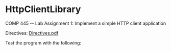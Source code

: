 # HttpClientLibrary
COMP 445 -- Lab Assignment 1: Implement a simple HTTP client application

Directives: [Directives.pdf](https://github.com/viveanban/HTTPClient/blob/master/Directives.pdf)

Test the program with the following:

```post -h Content-Type:application/json -d '{"Assignment": 1}' http://httpbin.org/post
```

 ```post -h Content-Type:application/json -f C:\Users\tlgmz\Desktop\test.txt http://httpbin.org/post
 ```

```get -v https://httpbin.org/get?course:COMP+445
```

